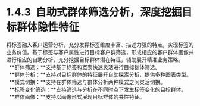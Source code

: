 # 1.4.3  自助式群体筛选分析，深度挖掘目标群体隐性特征

将标签融入客户运营分析，充分发挥标签维度丰富、描述力强的特点，实现标签的业务价值。基于标签与客户属性进行目标客户群筛选，形成相应的客户群体画像并进行相应的自助分析，充分挖掘目标群体潜在特征，辅助展开精准业务策略。<br />  **群体筛选：**支持基于标签和宽表快速灵活进行目标群体筛选。<br />  **群体分析：**支持对目标群体的特征展开自助探索分析，提供多种图表类型。<br />  **模式切换：**支持在群体筛选与群体分析两种模式之间灵活切换。<br />  **标签变化筛选：**支持筛选与分析在不同时点下发生标签变化的目标群体。<br />  **群体画像：**支持以画像形式展现目标群体的共性特征。
<a name="Ycrhy"></a>